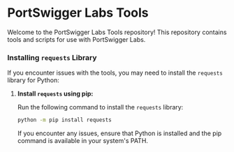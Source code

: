 # PortSwigger Labs Tools

Welcome to the PortSwigger Labs Tools repository! This repository contains tools and scripts for use with PortSwigger Labs.

### Installing `requests` Library

If you encounter issues with the tools, you may need to install the `requests` library for Python:
1. **Install `requests` using pip:**

    Run the following command to install the `requests` library:

    ```bash
    python -m pip install requests
    ```

    If you encounter any issues, ensure that Python is installed and the pip command is available in your system's PATH.
